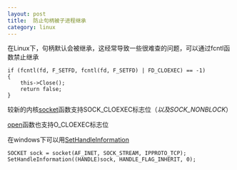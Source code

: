 ```yaml
---
layout: post
title:  防止句柄被子进程继承
category: linux
---
```

	
在Linux下，句柄默认会被继承，这经常导致一些很难查的问题，可以通过fcntl函数禁止继承

	if (fcntl(fd, F_SETFD, fcntl(fd, F_SETFD) | FD_CLOEXEC) == -1)
	{
		this->Close();
		return false;
	}
	

较新的内核[socket](http://linux.die.net/man/2/socket)函数支持SOCK_CLOEXEC标志位（*以及SOCK_NONBLOCK*）

[open](http://linux.die.net/man/2/open)函数也支持O_CLOEXEC标志位
	

在windows下可以用[SetHandleInformation](http://msdn.microsoft.com/en-us/library/windows/desktop/ms724935\(v=vs.85\).aspx)

	SOCKET sock = socket(AF_INET, SOCK_STREAM, IPPROTO_TCP);
	SetHandleInformation((HANDLE)sock, HANDLE_FLAG_INHERIT, 0);
